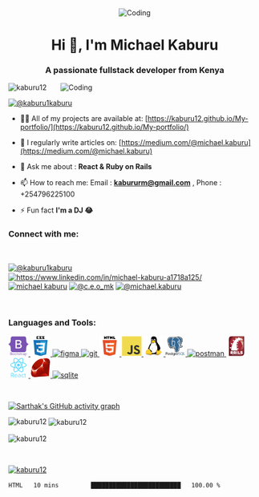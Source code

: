 <div align="center"> <img align="center" alt="Coding"  src="https://media.tenor.com/7Tu-pBzg0_kAAAAd/programming.gif"></div> 

<h1 align="center">Hi 👋, I'm Michael Kaburu</h1>
<h3 align="center">A passionate fullstack developer from Kenya</h3>


<img align="right" alt="Coding" width="400" src="https://media0.giphy.com/media/M9gbBd9nbDrOTu1Mqx/giphy.gif">

<p align="left"> <img src="https://komarev.com/ghpvc/?username=kaburu12&label=Profile%20views&color=0e75b6&style=flat" alt="kaburu12" /> </p>


<p align="left"> <a href="https://twitter.com/@kaburu1kaburu" target="blank"><img src="https://img.shields.io/twitter/follow/@kaburu1kaburu?logo=twitter&style=for-the-badge" alt="@kaburu1kaburu" /></a> </p>

- 👨‍💻 All of my projects are available at: [https://kaburu12.github.io/My-portfolio/](https://kaburu12.github.io/My-portfolio/)

- 📝 I regularly write articles on: [https://medium.com/@michael.kaburu](https://medium.com/@michael.kaburu)

- 💬 Ask me about : **React & Ruby on Rails**

- 📫 How to reach me: Email : **kabururm@gmail.com** , Phone : +254796225100

- ⚡ Fun fact **I'm a DJ 😂**

<h3 align="left">Connect with me:</h3>
<p align="left">
  
 <br/>
  
<a href="https://twitter.com/@kaburu1kaburu" target="blank"><img align="center" src="https://raw.githubusercontent.com/rahuldkjain/github-profile-readme-generator/master/src/images/icons/Social/twitter.svg" alt="@kaburu1kaburu" height="30" width="40" /></a>
<a href="https://linkedin.com/in/https://www.linkedin.com/in/michael-kaburu-a1718a125/" target="blank"><img align="center" src="https://raw.githubusercontent.com/rahuldkjain/github-profile-readme-generator/master/src/images/icons/Social/linked-in-alt.svg" alt="https://www.linkedin.com/in/michael-kaburu-a1718a125/" height="30" width="40" /></a>
<a href="https://fb.com/michael kaburu" target="blank"><img align="center" src="https://raw.githubusercontent.com/rahuldkjain/github-profile-readme-generator/master/src/images/icons/Social/facebook.svg" alt="michael kaburu" height="30" width="40" /></a>
<a href="https://instagram.com/@c.e.o_mk" target="blank"><img align="center" src="https://raw.githubusercontent.com/rahuldkjain/github-profile-readme-generator/master/src/images/icons/Social/instagram.svg" alt="@c.e.o_mk" height="30" width="40" /></a>
<a href="https://medium.com/@michael.kaburu" target="blank"><img align="center" src="https://raw.githubusercontent.com/rahuldkjain/github-profile-readme-generator/master/src/images/icons/Social/medium.svg" alt="@michael.kaburu" height="30" width="40" /></a>
</p>

<br/>

<h3 align="left">Languages and Tools:</h3>
<p align="left"> <a href="https://getbootstrap.com" target="_blank" rel="noreferrer"> <img src="https://raw.githubusercontent.com/devicons/devicon/master/icons/bootstrap/bootstrap-plain-wordmark.svg" alt="bootstrap" width="40" height="40"/> </a> <a href="https://www.w3schools.com/css/" target="_blank" rel="noreferrer"> <img src="https://raw.githubusercontent.com/devicons/devicon/master/icons/css3/css3-original-wordmark.svg" alt="css3" width="40" height="40"/> </a> <a href="https://www.figma.com/" target="_blank" rel="noreferrer"> <img src="https://www.vectorlogo.zone/logos/figma/figma-icon.svg" alt="figma" width="40" height="40"/> </a> <a href="https://git-scm.com/" target="_blank" rel="noreferrer"> <img src="https://www.vectorlogo.zone/logos/git-scm/git-scm-icon.svg" alt="git" width="40" height="40"/> </a> <a href="https://www.w3.org/html/" target="_blank" rel="noreferrer"> <img src="https://raw.githubusercontent.com/devicons/devicon/master/icons/html5/html5-original-wordmark.svg" alt="html5" width="40" height="40"/> </a> <a href="https://developer.mozilla.org/en-US/docs/Web/JavaScript" target="_blank" rel="noreferrer"> <img src="https://raw.githubusercontent.com/devicons/devicon/master/icons/javascript/javascript-original.svg" alt="javascript" width="40" height="40"/> </a> <a href="https://www.linux.org/" target="_blank" rel="noreferrer"> <img src="https://raw.githubusercontent.com/devicons/devicon/master/icons/linux/linux-original.svg" alt="linux" width="40" height="40"/> </a> <a href="https://www.postgresql.org" target="_blank" rel="noreferrer"> <img src="https://raw.githubusercontent.com/devicons/devicon/master/icons/postgresql/postgresql-original-wordmark.svg" alt="postgresql" width="40" height="40"/> </a> <a href="https://postman.com" target="_blank" rel="noreferrer"> <img src="https://www.vectorlogo.zone/logos/getpostman/getpostman-icon.svg" alt="postman" width="40" height="40"/> </a> <a href="https://rubyonrails.org" target="_blank" rel="noreferrer"> <img src="https://raw.githubusercontent.com/devicons/devicon/master/icons/rails/rails-original-wordmark.svg" alt="rails" width="40" height="40"/> </a> <a href="https://reactjs.org/" target="_blank" rel="noreferrer"> <img src="https://raw.githubusercontent.com/devicons/devicon/master/icons/react/react-original-wordmark.svg" alt="react" width="40" height="40"/> </a> <a href="https://www.ruby-lang.org/en/" target="_blank" rel="noreferrer"> <img src="https://raw.githubusercontent.com/devicons/devicon/master/icons/ruby/ruby-original.svg" alt="ruby" width="40" height="40"/> </a> <a href="https://www.sqlite.org/" target="_blank" rel="noreferrer"> <img src="https://www.vectorlogo.zone/logos/sqlite/sqlite-icon.svg" alt="sqlite" width="40" height="40"/> </a> </p>

<br/>

[![Sarthak's GitHub activity graph](https://activity-graph.herokuapp.com/graph?username=kaburu12&&theme=xcode)](https://github.com/kaburu12)


<p><img align="left" src="https://github-readme-stats.vercel.app/api/top-langs?username=kaburu12&show_icons=true&locale=en&layout=compact" alt="kaburu12" /></p>

<p>&nbsp;<img align="center" src="https://github-readme-stats.vercel.app/api?username=kaburu12&show_icons=true&locale=en" alt="kaburu12" /></p>

<p><img align="center" src="https://github-readme-streak-stats.herokuapp.com/?user=kaburu12&" alt="kaburu12" /></p>   <br/>

<p align="left"> <a href="https://github.com/ryo-ma/github-profile-trophy"><img src="https://github-profile-trophy.vercel.app/?username=kaburu12" alt="kaburu12" /></a> </p>

<!--START_SECTION:waka-->

```text
HTML   10 mins         █████████████████████████   100.00 %
```

<!--END_SECTION:waka-->
